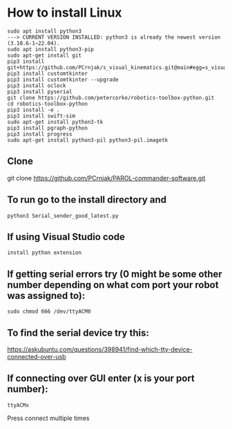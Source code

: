 # How to install Linux

    sudo apt install python3
    ---> CURRENT VERSION INSTALLED: python3 is already the newest version (3.10.6-1~22.04).
    sudo apt install python3-pip
    sudo apt-get install git
    pip3 install git+https://github.com/PCrnjak/s_visual_kinematics.git@main#egg=s_visual_kinematics
    pip3 install customtkinter
    pip3 install customtkinter --upgrade
    pip3 install oclock
    pip3 install pyserial
    git clone https://github.com/petercorke/robotics-toolbox-python.git
    cd robotics-toolbox-python
    pip3 install -e .
    pip3 install swift-sim
    sudo apt-get install python3-tk
    pip3 install pgraph-python
    pip3 install progress
    sudo apt-get install python3-pil python3-pil.imagetk

## Clone
git clone https://github.com/PCrnjak/PAROL-commander-software.git

## To run go to the install directory and
    python3 Serial_sender_good_latest.py


## If using Visual Studio code
    install python extension

## If getting serial errors try (0 might be some other number depending on what com port your robot was assigned to):
    sudo chmod 666 /dev/ttyACM0 

## To find the serial device try this:
https://askubuntu.com/questions/398941/find-which-tty-device-connected-over-usb

## If connecting over GUI enter (x is your port number):
    ttyACMx 
Press connect multiple times

